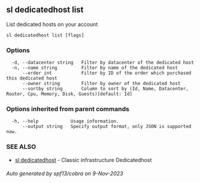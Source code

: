 ## sl dedicatedhost list

List dedicated hosts on your account

```
sl dedicatedhost list [flags]
```

### Options

```
  -d, --datacenter string   Filter by datacenter of the dedicated host
  -n, --name string         Filter by name of the dedicated host
      --order int           Filter by ID of the order which purchased this dedicated host
      --owner string        Filter by owner of the dedicated host
      --sortby string       Column to sort by (Id, Name, Datacenter, Router, Cpu, Memory, Disk, Guests)[default: Id]
```

### Options inherited from parent commands

```
  -h, --help            Usage information.
      --output string   Specify output format, only JSON is supported now.
```

### SEE ALSO

* [sl dedicatedhost](sl_dedicatedhost.md)	 - Classic infrastructure Dedicatedhost

###### Auto generated by spf13/cobra on 9-Nov-2023
